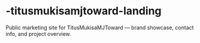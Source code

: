 # -titusmukisamjtoward-landing
 Public marketing site for TitusMukisaMJToward — brand showcase, contact info, and project overview.
